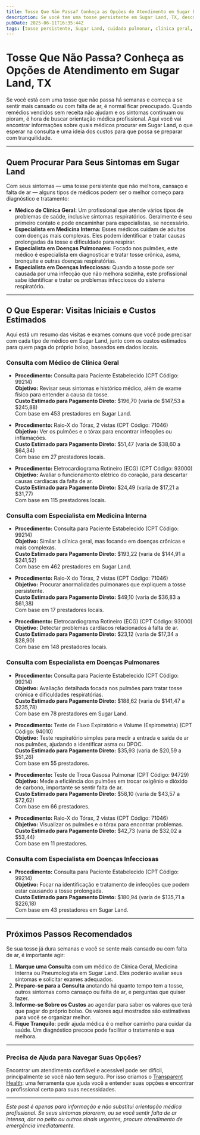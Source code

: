 ```yaml
---
title: Tosse Que Não Passa? Conheça as Opções de Atendimento em Sugar Land, TX  
description: Se você tem uma tosse persistente em Sugar Land, TX, descubra qual profissional procurar, o que esperar nos custos e os próximos passos para o atendimento.  
pubDate: 2025-06-11T16:35:44Z  
tags: [tosse persistente, Sugar Land, cuidado pulmonar, clínica geral, custos de saúde, consulta médica]  
---
```


# Tosse Que Não Passa? Conheça as Opções de Atendimento em Sugar Land, TX

Se você está com uma tosse que não passa há semanas e começa a se sentir mais cansado ou com falta de ar, é normal ficar preocupado. Quando remédios vendidos sem receita não ajudam e os sintomas continuam ou pioram, é hora de buscar orientação médica profissional. Aqui você vai encontrar informações sobre quais médicos procurar em Sugar Land, o que esperar na consulta e uma ideia dos custos para que possa se preparar com tranquilidade.

---

## Quem Procurar Para Seus Sintomas em Sugar Land

Com seus sintomas — uma tosse persistente que não melhora, cansaço e falta de ar — alguns tipos de médicos podem ser o melhor começo para diagnóstico e tratamento:

- **Médico de Clínica Geral:** Um profissional que atende vários tipos de problemas de saúde, inclusive sintomas respiratórios. Geralmente é seu primeiro contato e pode encaminhar para especialistas, se necessário.  
- **Especialista em Medicina Interna:** Esses médicos cuidam de adultos com doenças mais complexas. Eles podem identificar e tratar causas prolongadas da tosse e dificuldade para respirar.  
- **Especialista em Doenças Pulmonares:** Focado nos pulmões, este médico é especialista em diagnosticar e tratar tosse crônica, asma, bronquite e outras doenças respiratórias.  
- **Especialista em Doenças Infecciosas:** Quando a tosse pode ser causada por uma infecção que não melhora sozinha, este profissional sabe identificar e tratar os problemas infecciosos do sistema respiratório.

---

## O Que Esperar: Visitas Iniciais e Custos Estimados  

Aqui está um resumo das visitas e exames comuns que você pode precisar com cada tipo de médico em Sugar Land, junto com os custos estimados para quem paga do próprio bolso, baseados em dados locais.

### Consulta com Médico de Clínica Geral

- **Procedimento:** Consulta para Paciente Estabelecido (CPT Código: 99214)  
  **Objetivo:** Revisar seus sintomas e histórico médico, além de exame físico para entender a causa da tosse.  
  **Custo Estimado para Pagamento Direto:** $196,70 (varia de $147,53 a $245,88)  
  Com base em 453 prestadores em Sugar Land.

- **Procedimento:** Raio-X do Tórax, 2 vistas (CPT Código: 71046)  
  **Objetivo:** Ver os pulmões e o tórax para encontrar infecções ou inflamações.  
  **Custo Estimado para Pagamento Direto:** $51,47 (varia de $38,60 a $64,34)  
  Com base em 27 prestadores locais.

- **Procedimento:** Eletrocardiograma Rotineiro (ECG) (CPT Código: 93000)  
  **Objetivo:** Avaliar o funcionamento elétrico do coração, para descartar causas cardíacas da falta de ar.  
  **Custo Estimado para Pagamento Direto:** $24,49 (varia de $17,21 a $31,77)  
  Com base em 115 prestadores locais.

### Consulta com Especialista em Medicina Interna

- **Procedimento:** Consulta para Paciente Estabelecido (CPT Código: 99214)  
  **Objetivo:** Similar à clínica geral, mas focando em doenças crônicas e mais complexas.  
  **Custo Estimado para Pagamento Direto:** $193,22 (varia de $144,91 a $241,52)  
  Com base em 462 prestadores em Sugar Land.

- **Procedimento:** Raio-X do Tórax, 2 vistas (CPT Código: 71046)  
  **Objetivo:** Procurar anormalidades pulmonares que expliquem a tosse persistente.  
  **Custo Estimado para Pagamento Direto:** $49,10 (varia de $36,83 a $61,38)  
  Com base em 17 prestadores locais.

- **Procedimento:** Eletrocardiograma Rotineiro (ECG) (CPT Código: 93000)  
  **Objetivo:** Detectar problemas cardíacos relacionados à falta de ar.  
  **Custo Estimado para Pagamento Direto:** $23,12 (varia de $17,34 a $28,90)  
  Com base em 148 prestadores locais.

### Consulta com Especialista em Doenças Pulmonares

- **Procedimento:** Consulta para Paciente Estabelecido (CPT Código: 99214)  
  **Objetivo:** Avaliação detalhada focada nos pulmões para tratar tosse crônica e dificuldades respiratórias.  
  **Custo Estimado para Pagamento Direto:** $188,62 (varia de $141,47 a $235,78)  
  Com base em 78 prestadores em Sugar Land.

- **Procedimento:** Teste de Fluxo Expiratório e Volume (Espirometria) (CPT Código: 94010)  
  **Objetivo:** Teste respiratório simples para medir a entrada e saída de ar nos pulmões, ajudando a identificar asma ou DPOC.  
  **Custo Estimado para Pagamento Direto:** $35,93 (varia de $20,59 a $51,26)  
  Com base em 55 prestadores.

- **Procedimento:** Teste de Troca Gasosa Pulmonar (CPT Código: 94729)  
  **Objetivo:** Mede a eficiência dos pulmões em trocar oxigênio e dióxido de carbono, importante se sentir falta de ar.  
  **Custo Estimado para Pagamento Direto:** $58,10 (varia de $43,57 a $72,62)  
  Com base em 66 prestadores.

- **Procedimento:** Raio-X do Tórax, 2 vistas (CPT Código: 71046)  
  **Objetivo:** Visualizar os pulmões e o tórax para encontrar problemas.  
  **Custo Estimado para Pagamento Direto:** $42,73 (varia de $32,02 a $53,44)  
  Com base em 11 prestadores.

### Consulta com Especialista em Doenças Infecciosas

- **Procedimento:** Consulta para Paciente Estabelecido (CPT Código: 99214)  
  **Objetivo:** Focar na identificação e tratamento de infecções que podem estar causando a tosse prolongada.  
  **Custo Estimado para Pagamento Direto:** $180,94 (varia de $135,71 a $226,18)  
  Com base em 43 prestadores em Sugar Land.

---

## Próximos Passos Recomendados  

Se sua tosse já dura semanas e você se sente mais cansado ou com falta de ar, é importante agir:

1. **Marque uma Consulta** com um médico de Clínica Geral, Medicina Interna ou Pneumologista em Sugar Land. Eles poderão avaliar seus sintomas e solicitar exames adequados.  
2. **Prepare-se para a Consulta** anotando há quanto tempo tem a tosse, outros sintomas como cansaço ou falta de ar, e perguntas que quiser fazer.  
3. **Informe-se Sobre os Custos** ao agendar para saber os valores que terá que pagar do próprio bolso. Os valores aqui mostrados são estimativas para você se organizar melhor.  
4. **Fique Tranquilo**: pedir ajuda médica é o melhor caminho para cuidar da saúde. Um diagnóstico precoce pode facilitar o tratamento e sua melhora.

---

### Precisa de Ajuda para Navegar Suas Opções?

Encontrar um atendimento confiável e acessível pode ser difícil, principalmente se você não tem seguro. Por isso criamos o [Transparent Health](https://transparenthealth.ai): uma ferramenta que ajuda você a entender suas opções e encontrar o profissional certo para suas necessidades.

---

*Este post é apenas para informação e não substitui orientação médica profissional. Se seus sintomas piorarem, ou se você sentir falta de ar intensa, dor no peito ou outros sinais urgentes, procure atendimento de emergência imediatamente.*